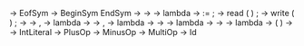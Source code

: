 <system goal>	->	<program> EofSym
<program>	->	BeginSym <stmt list> EndSym
<stmt list>	->	<statement> <statement tail>
<statement tail>	->	<stmt list>
<statement tail>	->	lambda
<statement>	->	<ident> := <expression> ;
<statement> ->	read ( <id list> ) ;
<statement>	->	write ( <expr list> ) ;
<id list>	->	<ident> <id tail>
<id tail>	->	, <id list>
<id tail>	->	lambda
<expr list>	->	<expression> <expression tail>
<expression tail>	->	, <expr list>
<expression tail>	->	lambda
<expression>	->	<factor> <factor tail>
<factor tail>   ->  <add op> <expression>
<factor tail>   -> lambda
<factor>		->  <primary> <primary tail>
<primary tail>	->	<mul op> <factor>
<primary tail>	-> lambda
<primary>	->	( <expression> )
<primary>	->	<ident>
<primary>	->	IntLiteral
<add op>	->	PlusOp
<add op>	->	MinusOp
<mul op>	->  MultiOp
<ident>		->  Id
